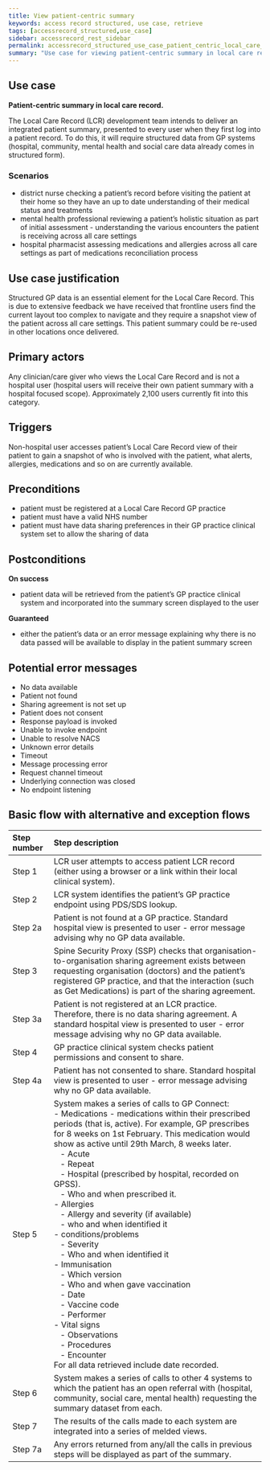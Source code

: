 ```yaml
---
title: View patient-centric summary
keywords: access record structured, use case, retrieve
tags: [accessrecord_structured,use_case]
sidebar: accessrecord_rest_sidebar
permalink: accessrecord_structured_use_case_patient_centric_local_care_record.html
summary: "Use case for viewing patient-centric summary in local care record"
---
```


## Use case ##
**Patient-centric summary in local care record.**

The Local Care Record (LCR) development team intends to deliver an integrated patient summary, presented to every user when they first log into a patient record. To do this, it will require structured data from GP systems (hospital, community, mental health and social care data already comes in structured form).

### Scenarios ###

- district nurse checking a patient’s record before visiting the patient at their home so they have an up to date understanding of their medical status and treatments
- mental health professional reviewing a patient’s holistic situation as part of initial assessment - understanding the various encounters the patient is receiving across all care settings
- hospital pharmacist assessing medications and allergies across all care settings as part of medications reconciliation process

## Use case justification ##

Structured GP data is an essential element for the Local Care Record. This is due to extensive feedback we have received that frontline users find the current layout too complex to navigate and they require a snapshot view of the patient across all care settings. This patient summary could be re-used in other locations once delivered.

## Primary actors ##
Any clinician/care giver who views the Local Care Record and is not a hospital user (hospital users will receive their own patient summary with a hospital focused scope). Approximately 2,100 users currently fit into this category.

## Triggers ##
Non-hospital user accesses patient’s Local Care Record view of their patient to gain a snapshot of who is involved with the patient, what alerts, allergies, medications and so on are currently available.

## Preconditions ##
- patient must be registered at a Local Care Record GP practice
- patient must have a valid NHS number
- patient must have data sharing preferences in their GP practice clinical system set to allow the sharing of data

## Postconditions ##
**On success**
-	patient data will be retrieved from the patient’s GP practice clinical system and incorporated into the summary screen displayed to the user

**Guaranteed**
-	either the patient’s data or an error message explaining why there is no data passed will be available to display in the patient summary screen

## Potential error messages ##
-	No data available
-	Patient not found
-	Sharing agreement is not set up
-	Patient does not consent
-	Response payload is invoked
-	Unable to invoke endpoint
-	Unable to resolve NACS
-	Unknown error details
-	Timeout
-	Message processing error
-	Request channel timeout
-	Underlying connection was closed
-	No endpoint listening

## Basic flow with alternative and exception flows ##

| Step number | Step description |
|:---- |:-------------- | 
| Step 1 | LCR user attempts to access patient LCR record (either using a browser or a link within their local clinical system). |
| Step 2 | LCR system identifies the patient’s GP practice endpoint using PDS/SDS lookup. |
| Step 2a | Patient is not found at a GP practice. Standard hospital view is presented to user \- error message advising why no GP data available. |
| Step 3 | Spine Security Proxy (SSP) checks that organisation-to-organisation sharing agreement exists between requesting organisation (doctors) and the patient’s registered GP practice, and that the interaction (such as Get Medications) is part of the sharing agreement. |
| Step 3a | Patient is not registered at an LCR practice. Therefore, there is no data sharing agreement. A standard hospital view is presented to user \- error message advising why no GP data available. |
| Step 4 | GP practice clinical system checks patient permissions and consent to share. |
| Step 4a | Patient has not consented to share. Standard hospital view is presented to user \- error message advising why no GP data available. |
| Step 5 | System makes a series of calls to GP Connect:<br>- Medications \- medications within their prescribed periods (that is, active). For example, GP prescribes for 8 weeks on 1st February. This medication would show as active until 29th March, 8 weeks later. <br>&nbsp;&nbsp;&nbsp;- Acute<br>&nbsp;&nbsp;&nbsp;- Repeat<br>&nbsp;&nbsp;&nbsp;- Hospital (prescribed by hospital, recorded on GPSS).<br>&nbsp;&nbsp;&nbsp;- Who and when prescribed it. <br>- Allergies<br>&nbsp;&nbsp;&nbsp;- Allergy and severity (if available)<br>&nbsp;&nbsp;&nbsp;- who and when identified it<br>- conditions/problems<br>&nbsp;&nbsp;&nbsp;- Severity<br>&nbsp;&nbsp;&nbsp;- Who and when identified it<br>- Immunisation<br>&nbsp;&nbsp;&nbsp;- Which version<br>&nbsp;&nbsp;&nbsp;- Who and when gave vaccination<br>&nbsp;&nbsp;&nbsp;- Date<br>&nbsp;&nbsp;&nbsp;- Vaccine code<br>&nbsp;&nbsp;&nbsp;- Performer<br>- Vital signs<br>&nbsp;&nbsp;&nbsp;- Observations<br>&nbsp;&nbsp;&nbsp;- Procedures<br>&nbsp;&nbsp;&nbsp;- Encounter<br>For all data retrieved include date recorded. |
| Step 6 | System makes a series of calls to other 4 systems to which the patient has an open referral with (hospital, community, social care, mental health) requesting the summary dataset from each. |
| Step 7 | The results of the calls made to each system are integrated into a series of melded views. |
| Step 7a | Any errors returned from any/all the calls in previous steps will be displayed as part of the summary. |

